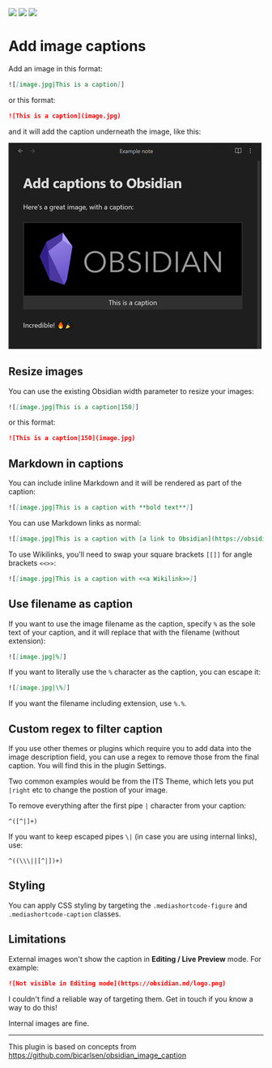 ![](https://img.shields.io/github/license/alangrainger/obsidian-mediashortcode) ![](https://img.shields.io/github/v/release/alangrainger/obsidian-mediashortcode?style=flat-square) ![](https://img.shields.io/github/downloads/alangrainger/obsidian-mediashortcode/total)

# Add image captions

Add an image in this format:

```markdown
![[image.jpg|This is a caption]]
```

or this format:

```markdown
![This is a caption](image.jpg)
```

and it will add the caption underneath the image, like this:

![](example.png)

## Resize images

You can use the existing Obsidian width parameter to resize your images:

```markdown
![[image.jpg|This is a caption|150]]
```

or this format:

```markdown
![This is a caption|150](image.jpg)
```

## Markdown in captions

You can include inline Markdown and it will be rendered as part of the caption:

```markdown
![[image.jpg|This is a caption with **bold text**]]
```

You can use Markdown links as normal:

```markdown
![[image.jpg|This is a caption with [a link to Obsidian](https://obsidian.md)]]
```

To use Wikilinks, you'll need to swap your square brackets `[[]]` for angle brackets `<<>>`:

```markdown
![[image.jpg|This is a caption with <<a Wikilink>>]]
```

## Use filename as caption

If you want to use the image filename as the caption, specify `%` as the sole text of your 
caption, and it will replace that with the filename (without extension):

```markdown
![[image.jpg|%]]
```

If you want to literally use the `%` character as the caption, you can escape it:

```markdown
![[image.jpg|\%]]
```

If you want the filename including extension, use `%.%`.

## Custom regex to filter caption

If you use other themes or plugins which require you to add data into the image description field, you can use a 
regex to remove those from the final caption. You will find this in the plugin Settings.

Two common examples would be from the ITS Theme, which lets you put `|right` etc to change the postion of your image.

To remove everything after the first pipe `|` character from your caption:

```
^([^|]+)
```

If you want to keep escaped pipes `\|` (in case you are using internal links), use:

```
^((\\\||[^|])+)
```

## Styling

You can apply CSS styling by targeting the `.mediashortcode-figure` and `.mediashortcode-caption` classes.

## Limitations

External images won't show the caption in **Editing / Live Preview** mode. For example:

```markdown
![Not visible in Editing mode](https://obsidian.md/logo.png)
```

I couldn't find a reliable way of targeting them. Get in touch if you know a way to do this!

Internal images are fine.

---

This plugin is based on concepts from https://github.com/bicarlsen/obsidian_image_caption
